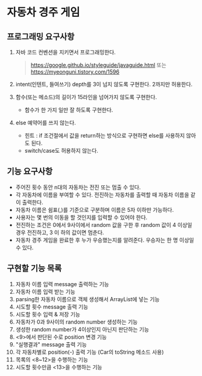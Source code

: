 # 자동차 경주 게임

## 프로그래밍 요구사항
1. 자바 코드 컨벤션을 지키면서 프로그래밍한다.
    > https://google.github.io/styleguide/javaguide.html
    또는 https://myeonguni.tistory.com/1596
2. intent(인텐트, 들여쓰기) depth를 3이 넘지 않도록 구현한다. 
    2까지만 허용한다.
    
3. 함수(또는 메소드)의 길이가 15라인을 넘어가지 않도록 구현한다.
    * 함수가 한 가지 일만 잘 하도록 구현한다.
    
4. else 예약어를 쓰지 않는다.
    * 힌트 : if 조건절에서 값을 return하는 방식으로 구현하면 else를 사용하지 않아도 된다.
    * switch/case도 허용하지 않는다.
    
    
    
## 기능 요구사항
* 주어진 횟수 동안 n대의 자동차는 전진 또는 멈출 수 있다.
* 각 자동차에 이름을 부여할 수 있다.
 전진하는 자동차를 출력할 때 자동차 이름을 같이 출력한다.
* 자동차 이름은 쉼표(,)를 기준으로 구분하며 이름은 5자 이하만 가능하다.
* 사용자는 몇 번의 이동을 할 것인지를 입력할 수 있어야 한다.
* 전진하는 조건은 0에서 9사이에서 random 값을 구한 후 random 값이 4 이상일 경우 전진하고, 3 이
  하의 값이면 멈춘다. 
* 자동차 경주 게임을 완료한 후 누가 우승했는지를 알려준다. 우승자는 한 명 이상일 수 있다.



## 구현할 기능 목록
1. 자동차 이름 입력 message 출력하는 기능
2. 자동차 이름 입력 받는 기능
3. parsing한 자동차 이름으로 객체 생성해서 ArrayList에 넣는 기능
4. 시도할 횟수 message 출력 기능
5. 시도할 횟수 입력 & 저장 기능
6. 자동차가 0과 9사이의 random number 생성하는 기능
7. 생성한 random number가 4이상인지 아닌지 판단하는 기능
8. <9>에서 판단된 수로 position 변경 기능
9. "실행결과" message 출력 기능
10. 각 자동차별로 position(-) 출력 기능 (Car의 toString 메소드 사용)
11. 목록의 <8~12>을 수행하는 기능
12. 시도할 횟수만큼 <13>을 수행하는 기능
